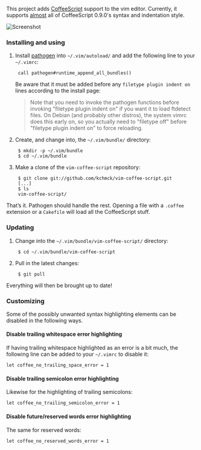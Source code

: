 This project adds [CoffeeScript] support to the vim editor. Currently, it
supports [almost][todo] all of CoffeeScript 0.9.0's syntax and indentation style.

![Screenshot][screenshot]

[CoffeeScript]: http://coffeescript.org
[todo]: http://github.com/kchmck/vim-coffee-script/blob/master/todo.md
[screenshot]: http://i.imgur.com/xbto8.png

### Installing and using

1. Install [pathogen] into `~/.vim/autoload/` and add the following line to your
   `~/.vimrc`:

        call pathogen#runtime_append_all_bundles()

     Be aware that it must be added before any `filetype plugin indent on`
     lines according to the install page:

     > Note that you need to invoke the pathogen functions before invoking
     > "filetype plugin indent on" if you want it to load ftdetect files. On
     > Debian (and probably other distros), the system vimrc does this early on,
     > so you actually need to "filetype off" before "filetype plugin indent on"
     > to force reloading.

[pathogen]: http://vim.org/scripts/script.php?script_id=2332

2. Create, and change into, the `~/.vim/bundle/` directory:

        $ mkdir -p ~/.vim/bundle
        $ cd ~/.vim/bundle

3. Make a clone of the `vim-coffee-script` repository:

        $ git clone git://github.com/kchmck/vim-coffee-script.git
        [...]
        $ ls
        vim-coffee-script/

Thatʼs it. Pathogen should handle the rest. Opening a file with a `.coffee`
extension or a `Cakefile` will load all the CoffeeScript stuff.

### Updating

1. Change into the `~/.vim/bundle/vim-coffee-script/` directory:

        $ cd ~/.vim/bundle/vim-coffee-script

2. Pull in the latest changes:

        $ git pull

Everything will then be brought up to date!

### Customizing

Some of the possibly unwanted syntax highlighting elements can be disabled
in the following ways.

#### Disable trailing whitespace error highlighting

If having trailing whitespace highlighted as an error is a bit much, the
following line can be added to your `~/.vimrc` to disable it:

    let coffee_no_trailing_space_error = 1

#### Disable trailing semicolon error highlighting

Likewise for the highlighting of trailing semicolons:

    let coffee_no_trailing_semicolon_error = 1

#### Disable future/reserved words error highlighting

The same for reserved words:

    let coffee_no_reserved_words_error = 1

